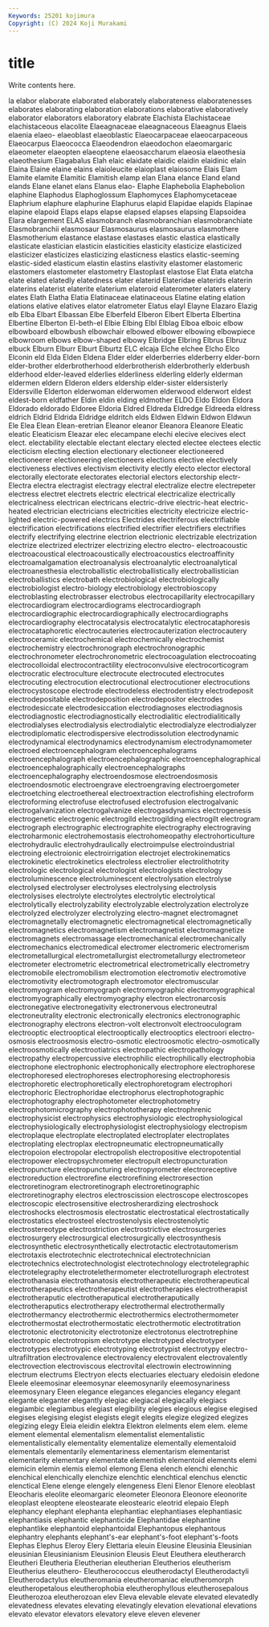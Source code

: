 ```yaml
---
Keywords: 25201 kojimura
Copyright: (C) 2024 Koji Murakami
---
```


# title

Write contents here.



la elabor elaborate elaborated elaborately elaborateness elaboratenesses elaborates elaborating elaboration
elaborations elaborative elaboratively elaborator elaborators elaboratory elabrate Elachista Elachistaceae elachistaceous
elacolite Elaeagnaceae elaeagnaceous Elaeagnus Elaeis elaenia elaeo- elaeoblast elaeoblastic Elaeocarpaceae
elaeocarpaceous Elaeocarpus Elaeococca Elaeodendron elaeodochon elaeomargaric elaeometer elaeopten elaeoptene elaeosaccharum
elaeosia elaeothesia elaeothesium Elagabalus Elah elaic elaidate elaidic elaidin elaidinic
elain Elaina Elaine elaine elains elaioleucite elaioplast elaiosome Elais Elam
Elamite elamite Elamitic Elamitish elamp elan Elana elance Eland eland
elands Elane elanet elans Elanus elao- Elaphe Elaphebolia Elaphebolion elaphine
Elaphodus Elaphoglossum Elaphomyces Elaphomycetaceae Elaphrium elaphure elaphurine Elaphurus elapid Elapidae
elapids Elapinae elapine elapoid Elaps elaps elapse elapsed elapses elapsing
Elapsoidea Elara elargement ELAS elasmobranch elasmobranchian elasmobranchiate Elasmobranchii elasmosaur Elasmosaurus
elasmosaurus elasmothere Elasmotherium elastance elastase elastases elastic elastica elastically elasticate
elastician elasticin elasticities elasticity elasticize elasticized elasticizer elasticizes elasticizing elasticness
elastics elastic-seeming elastic-sided elasticum elastin elastins elastivity elastomer elastomeric elastomers
elastometer elastometry Elastoplast elastose Elat Elata elatcha elate elated elatedly
elatedness elater elaterid Elateridae elaterids elaterin elaterins elaterist elaterite elaterium
elateroid elaterometer elaters elatery elates Elath Elatha Elatia Elatinaceae elatinaceous
Elatine elating elation elations elative elatives elator elatrometer Elatus elayl
Elayne Elazaro Elazig elb Elba Elbart Elbassan Elbe Elberfeld Elberon
Elbert Elberta Elbertina Elbertine Elberton El-beth-el Elbie Elbing Elbl Elblag
Elboa elboic elbow elbowboard elbowbush elbowchair elbowed elbower elbowing elbowpiece
elbowroom elbows elbow-shaped elbowy Elbridge Elbring Elbrus Elbruz elbuck Elburn
Elburr Elburt Elburtz ELC elcaja Elche elchee Elcho Elco Elconin
eld Elda Elden Eldena Elder elder elderberries elderberry elder-born elder-brother
elderbrotherhood elderbrotherish elderbrotherly elderbush elderhood elder-leaved elderlies elderliness elderling elderly
elderman eldermen eldern Elderon elders eldership elder-sister eldersisterly Eldersville Elderton
elderwoman elderwomen elderwood elderwort eldest eldest-born eldfather Eldin eldin elding
eldmother ELDO Eldo Eldon Eldora Eldorado eldorado Eldoree Eldoria Eldred
Eldreda Eldredge Eldreeda eldress eldrich Eldrid Eldrida Eldridge eldritch elds
Eldwen Eldwin Eldwon Eldwun Ele Elea Elean Elean-eretrian Eleanor eleanor
Eleanora Eleanore Eleatic eleatic Eleaticism Eleazar elec elecampane elechi elecive
elecives elect elect. electability electable electant electary elected electee electees
electic electicism electing election electionary electioneer electioneered electioneerer electioneering electioneers
elections elective electively electiveness electives electivism electivity electly electo elector
electoral electorally electorate electorates electorial electors electorship electr- Electra electra
electragist electragy electral electralize electre electrepeter electress electret electrets electric
electrical electricalize electrically electricalness electrican electricans electric-drive electric-heat electric-heated electrician
electricians electricities electricity electricize electric-lighted electric-powered electrics Electrides electriferous electrifiable
electrification electrifications electrified electrifier electrifiers electrifies electrify electrifying electrine electrion
electrionic electrizable electrization electrize electrized electrizer electrizing electro electro- electroacoustic
electroacoustical electroacoustically electroacoustics electroaffinity electroamalgamation electroanalysis electroanalytic electroanalytical electroanesthesia electroballistic
electroballistically electroballistician electroballistics electrobath electrobiological electrobiologically electrobiologist electro-biology electrobiology electrobioscopy
electroblasting electrobrasser electrobus electrocapillarity electrocapillary electrocardiogram electrocardiograms electrocardiograph electrocardiographic electrocardiographically
electrocardiographs electrocardiography electrocatalysis electrocatalytic electrocataphoresis electrocataphoretic electrocauteries electrocauterization electrocautery electroceramic
electrochemical electrochemically electrochemist electrochemistry electrochronograph electrochronographic electrochronometer electrochronometric electrocoagulation electrocoating
electrocolloidal electrocontractility electroconvulsive electrocorticogram electrocratic electroculture electrocute electrocuted electrocutes electrocuting
electrocution electrocutional electrocutioner electrocutions electrocystoscope electrode electrodeless electrodentistry electrodeposit electrodepositable
electrodeposition electrodepositor electrodes electrodesiccate electrodesiccation electrodiagnoses electrodiagnosis electrodiagnostic electrodiagnostically electrodialitic
electrodialitically electrodialyses electrodialysis electrodialytic electrodialyze electrodialyzer electrodiplomatic electrodispersive electrodissolution electrodynamic
electrodynamical electrodynamics electrodynamism electrodynamometer electroed electroencephalogram electroencephalograms electroencephalograph electroencephalographic electroencephalographical
electroencephalographically electroencephalographs electroencephalography electroendosmose electroendosmosis electroendosmotic electroengrave electroengraving electroergometer electroetching
electroethereal electroextraction electrofishing electroform electroforming electrofuse electrofused electrofusion electrogalvanic electrogalvanization
electrogalvanize electrogasdynamics electrogenesis electrogenetic electrogenic electrogild electrogilding electrogilt electrogram electrograph
electrographic electrographite electrography electrograving electroharmonic electrohemostasis electrohomeopathy electrohorticulture electrohydraulic electrohydraulically
electroimpulse electroindustrial electroing electroionic electroirrigation electrojet electrokinematics electrokinetic electrokinetics electroless
electrolier electrolithotrity electrologic electrological electrologist electrologists electrology electroluminescence electroluminescent electrolysation
electrolyse electrolysed electrolyser electrolyses electrolysing electrolysis electrolysises electrolyte electrolytes electrolytic
electrolytical electrolytically electrolyzability electrolyzable electrolyzation electrolyze electrolyzed electrolyzer electrolyzing electro-magnet
electromagnet electromagnetally electromagnetic electromagnetical electromagnetically electromagnetics electromagnetism electromagnetist electromagnetize electromagnets
electromassage electromechanical electromechanically electromechanics electromedical electromer electromeric electromerism electrometallurgical electrometallurgist
electrometallurgy electrometeor electrometer electrometric electrometrical electrometrically electrometry electromobile electromobilism electromotion
electromotiv electromotive electromotivity electromotograph electromotor electromuscular electromyogram electromyograph electromyographic electromyographical
electromyographically electromyography electron electronarcosis electronegative electronegativity electronervous electroneutral electroneutrality electronic
electronically electronics electronographic electronography electrons electron-volt electronvolt electrooculogram electrooptic electrooptical
electrooptically electrooptics electroori electro-osmosis electroosmosis electro-osmotic electroosmotic electro-osmotically electroosmotically electrootiatrics
electropathic electropathology electropathy electropercussive electrophilic electrophilically electrophobia electrophone electrophonic electrophonically
electrophore electrophorese electrophoresed electrophoreses electrophoresing electrophoresis electrophoretic electrophoretically electrophoretogram electrophori
electrophoric Electrophoridae electrophorus electrophotographic electrophotography electrophotometer electrophotometry electrophotomicrography electrophototherapy electrophrenic
electrophysicist electrophysics electrophysiologic electrophysiological electrophysiologically electrophysiologist electrophysiology electropism electroplaque electroplate
electroplated electroplater electroplates electroplating electroplax electropneumatic electropneumatically electropoion electropolar electropolish
electropositive electropotential electropower electropsychrometer electropult electropuncturation electropuncture electropuncturing electropyrometer electroreceptive
electroreduction electrorefine electrorefining electroresection electroretinogram electroretinograph electroretinographic electroretinography electros electroscission
electroscope electroscopes electroscopic electrosensitive electrosherardizing electroshock electroshocks electrosmosis electrostatic electrostatical
electrostatically electrostatics electrosteel electrostenolysis electrostenolytic electrostereotype electrostriction electrostrictive electrosurgeries electrosurgery
electrosurgical electrosurgically electrosynthesis electrosynthetic electrosynthetically electrotactic electrotautomerism electrotaxis electrotechnic electrotechnical
electrotechnician electrotechnics electrotechnologist electrotechnology electrotelegraphic electrotelegraphy electrotelethermometer electrotellurograph electrotest electrothanasia
electrothanatosis electrotherapeutic electrotherapeutical electrotherapeutics electrotherapeutist electrotherapies electrotherapist electrotheraputic electrotheraputical electrotheraputically
electrotheraputics electrotherapy electrothermal electrothermally electrothermancy electrothermic electrothermics electrothermometer electrothermostat electrothermostatic
electrothermotic electrotitration electrotonic electrotonicity electrotonize electrotonus electrotrephine electrotropic electrotropism electrotype
electrotyped electrotyper electrotypes electrotypic electrotyping electrotypist electrotypy electro-ultrafiltration electrovalence electrovalency
electrovalent electrovalently electrovection electroviscous electrovital electrowin electrowinning electrum electrums Electryon
elects electuaries electuary eledoisin eledone Eleele eleemosinar eleemosynar eleemosynarily eleemosynariness
eleemosynary Eleen elegance elegances elegancies elegancy elegant elegante eleganter elegantly
elegiac elegiacal elegiacally elegiacs elegiambic elegiambus elegiast elegibility elegies elegious
elegise elegised elegises elegising elegist elegists elegit elegits elegize elegized
elegizes elegizing elegy Eleia eleidin elektra Elektron elelments elem elem.
eleme element elemental elementalism elementalist elementalistic elementalistically elementality elementalize elementally
elementaloid elementals elementarily elementariness elementarism elementarist elementarity elementary elementate elementish
elementoid elements elemi elemicin elemin elemis elemol elemong Elena elench
elenchi elenchic elenchical elenchically elenchize elenchtic elenchtical elenchus elenctic elenctical
Elene elenge elengely elengeness Eleni Elenor Elenore eleoblast Eleocharis eleolite
eleomargaric eleometer Eleonora Eleonore eleonorite eleoplast eleoptene eleostearate eleostearic eleotrid
elepaio Eleph elephancy elephant elephanta elephantiac elephantiases elephantiasic elephantiasis elephantic
elephanticide Elephantidae elephantine elephantlike elephantoid elephantoidal Elephantopus elephantous elephantry elephants
elephant's-ear elephant's-foot elephant's-foots Elephas Elephus Eleroy Elery Elettaria eleuin Eleusine
Eleusinia Eleusinian eleusinian Eleusinianism Eleusinion Eleusis Eleut Eleuthera eleutherarch Eleutheri
Eleutheria Eleutherian eleutherian Eleutherios eleutherism Eleutherius eleuthero- Eleutherococcus eleutherodactyl Eleutherodactyli
Eleutherodactylus eleutheromania eleutheromaniac eleutheromorph eleutheropetalous eleutherophobia eleutherophyllous eleutherosepalous Eleutherozoa eleutherozoan
elev Eleva elevable elevate elevated elevatedly elevatedness elevates elevating elevatingly
elevation elevational elevations elevato elevator elevators elevatory eleve eleven elevener
